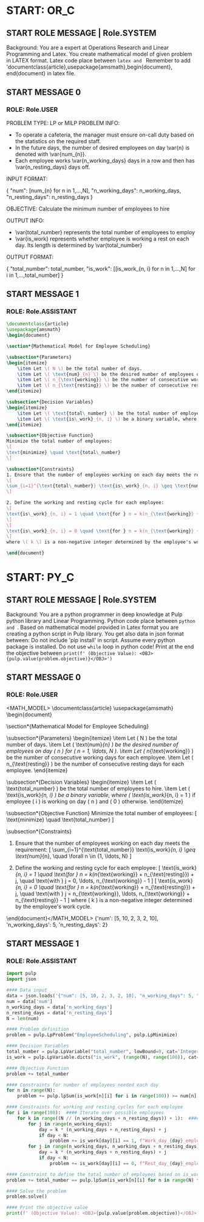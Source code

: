 # START: OR_C 
## START ROLE MESSAGE | Role.SYSTEM 
Background: You are a expert at Operations Research and Linear Programming and Latex. You create mathematical model of given problem in LATEX format. Latex code place between ```latex and ``` Remember to add 'documentclass{article},usepackage{amsmath},begin{document}, end{document} in latex file. 
## START MESSAGE 0 
### ROLE: Role.USER
<DESCRIPTION>
PROBLEM TYPE: LP or MILP
PROBLEM INFO:

- To operate a cafeteria, the manager must ensure on-call duty based on the statistics on the required staff. 
- In the future days, the number of desired employees on day \var{n} is denoted with \var{num_{n}}.
- Each employee works \var{n_working_days} days in a row and then has \var{n_resting_days} days off.

INPUT FORMAT:

{
	"num": [num_{n} for n in 1,...,N],
	"n_working_days": n_working_days,
	"n_resting_days": n_resting_days
}


OBJECTIVE: Calculate the minimum number of employees to hire

OUTPUT INFO:

- \var{total_number} represents the total number of employees to employ
- \var{is_work} represents whether employee is working a rest on each day. Its length is determined by \var{total_number}

OUTPUT FORMAT:

{
	"total_number": total_number,
	"is_work": [[is_work_{n, i} for n in 1,...,N] for i in 1,...,total_number]
}
</DESCRIPTION>


## START MESSAGE 1 
### ROLE: Role.ASSISTANT
```latex
\documentclass{article}
\usepackage{amsmath}
\begin{document}

\section*{Mathematical Model for Employee Scheduling}

\subsection*{Parameters}
\begin{itemize}
    \item Let \( N \) be the total number of days.
    \item Let \( \text{num}_{n} \) be the desired number of employees on day \( n \) for \( n = 1, \ldots, N \).
    \item Let \( n_{\text{working}} \) be the number of consecutive working days for each employee.
    \item Let \( n_{\text{resting}} \) be the number of consecutive resting days for each employee.
\end{itemize}

\subsection*{Decision Variables}
\begin{itemize}
    \item Let \( \text{total\_number} \) be the total number of employees to hire.
    \item Let \( \text{is\_work}_{n, i} \) be a binary variable, where \( \text{is\_work}_{n, i} = 1 \) if employee \( i \) is working on day \( n \) and \( 0 \) otherwise.
\end{itemize}

\subsection*{Objective Function}
Minimize the total number of employees:
\[
\text{minimize} \quad \text{total\_number}
\]

\subsection*{Constraints}
1. Ensure that the number of employees working on each day meets the requirement:
\[
\sum_{i=1}^{\text{total\_number}} \text{is\_work}_{n, i} \geq \text{num}_{n}, \quad \forall n \in \{1, \ldots, N\}
\]

2. Define the working and resting cycle for each employee:
\[
\text{is\_work}_{n, i} = 1 \quad \text{for } n = k(n_{\text{working}} + n_{\text{resting}}) + j, \quad \text{with } j = 0, \ldots, n_{\text{working}} - 1
\]
\[
\text{is\_work}_{n, i} = 0 \quad \text{for } n = k(n_{\text{working}} + n_{\text{resting}}) + j, \quad \text{with } j = n_{\text{working}}, \ldots, n_{\text{working}} + n_{\text{resting}} - 1
\]
where \( k \) is a non-negative integer determined by the employee's work cycle.

\end{document}
```

# START: PY_C 
## START ROLE MESSAGE | Role.SYSTEM 
Background: You are a python programmer in deep knowledge at Pulp python library and Linear Programming. Python code place between ```python and ```. Based on mathematical model provided in Latex format you are creating a python script in Pulp library. You get also data in json format between: <DATA></DATA> Do not include 'pip install' in script. Assume every python package is installed. Do not use `while` loop in python code! Print at the end the objective between <OBJ></OBJ> `print(f' (Objective Value): <OBJ>{pulp.value(problem.objective)}</OBJ>')` 
## START MESSAGE 0 
### ROLE: Role.USER
<MATH_MODEL>
\documentclass{article}
\usepackage{amsmath}
\begin{document}

\section*{Mathematical Model for Employee Scheduling}

\subsection*{Parameters}
\begin{itemize}
    \item Let \( N \) be the total number of days.
    \item Let \( \text{num}_{n} \) be the desired number of employees on day \( n \) for \( n = 1, \ldots, N \).
    \item Let \( n_{\text{working}} \) be the number of consecutive working days for each employee.
    \item Let \( n_{\text{resting}} \) be the number of consecutive resting days for each employee.
\end{itemize}

\subsection*{Decision Variables}
\begin{itemize}
    \item Let \( \text{total\_number} \) be the total number of employees to hire.
    \item Let \( \text{is\_work}_{n, i} \) be a binary variable, where \( \text{is\_work}_{n, i} = 1 \) if employee \( i \) is working on day \( n \) and \( 0 \) otherwise.
\end{itemize}

\subsection*{Objective Function}
Minimize the total number of employees:
\[
\text{minimize} \quad \text{total\_number}
\]

\subsection*{Constraints}
1. Ensure that the number of employees working on each day meets the requirement:
\[
\sum_{i=1}^{\text{total\_number}} \text{is\_work}_{n, i} \geq \text{num}_{n}, \quad \forall n \in \{1, \ldots, N\}
\]

2. Define the working and resting cycle for each employee:
\[
\text{is\_work}_{n, i} = 1 \quad \text{for } n = k(n_{\text{working}} + n_{\text{resting}}) + j, \quad \text{with } j = 0, \ldots, n_{\text{working}} - 1
\]
\[
\text{is\_work}_{n, i} = 0 \quad \text{for } n = k(n_{\text{working}} + n_{\text{resting}}) + j, \quad \text{with } j = n_{\text{working}}, \ldots, n_{\text{working}} + n_{\text{resting}} - 1
\]
where \( k \) is a non-negative integer determined by the employee's work cycle.

\end{document}</MATH_MODEL>
<DATA>
{'num': [5, 10, 2, 3, 2, 10], 'n_working_days': 5, 'n_resting_days': 2}</DATA>


## START MESSAGE 1 
### ROLE: Role.ASSISTANT
```python
import pulp
import json

#### Data input
data = json.loads('{"num": [5, 10, 2, 3, 2, 10], "n_working_days": 5, "n_resting_days": 2}')
num = data['num']
n_working_days = data['n_working_days']
n_resting_days = data['n_resting_days']
N = len(num)

#### Problem definition
problem = pulp.LpProblem("EmployeeScheduling", pulp.LpMinimize)

#### Decision Variables
total_number = pulp.LpVariable("total_number", lowBound=0, cat='Integer')
is_work = pulp.LpVariable.dicts("is_work", (range(N), range(100)), cat='Binary')  #### 100 is a safe upper limit for employees

#### Objective Function
problem += total_number

#### Constraints for number of employees needed each day
for n in range(N):
    problem += pulp.lpSum(is_work[n][i] for i in range(100)) >= num[n], f"EmployeeRequirement_day_{n}"

#### Constraints for working and resting cycles for each employee
for i in range(100):  #### Iterate over possible employees
    for k in range((N // (n_working_days + n_resting_days)) + 1):  #### Calculate k for cycles
        for j in range(n_working_days):
            day = k * (n_working_days + n_resting_days) + j
            if day < N:
                problem += is_work[day][i] == 1, f"Work_day_{day}_employee_{i}"
        for j in range(n_working_days, n_working_days + n_resting_days):
            day = k * (n_working_days + n_resting_days) + j
            if day < N:
                problem += is_work[day][i] == 0, f"Rest_day_{day}_employee_{i}"

#### Constraint to define the total number of employees based on is_work variables
problem += total_number == pulp.lpSum(is_work[n][i] for n in range(N) for i in range(100)), "TotalEmployees"

#### Solve the problem
problem.solve()

#### Print the objective value
print(f' (Objective Value): <OBJ>{pulp.value(problem.objective)}</OBJ>')
```

